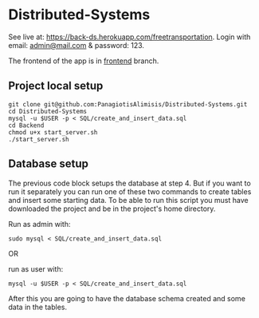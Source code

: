 # Distributed-Systems


See live at: https://back-ds.herokuapp.com/freetransportation. Login with email: admin@mail.com & password: 123.


The frontend of the app is in [frontend](https://github.com/PanagiotisAlimisis/Distributed-Systems/tree/frontend) branch.


## Project local setup

```
git clone git@github.com:PanagiotisAlimisis/Distributed-Systems.git
cd Distributed-Systems
mysql -u $USER -p < SQL/create_and_insert_data.sql
cd Backend
chmod u+x start_server.sh
./start_server.sh

```

## Database setup

The previous code block setups the database at step 4. But if you want to run it separately you can run one of these two commands to create tables and insert some starting data. To be able to run this script you must have downloaded the project and be in the project's home directory.

Run as admin with:
```
sudo mysql < SQL/create_and_insert_data.sql 
```

OR

run as user with:
```
mysql -u $USER -p < SQL/create_and_insert_data.sql
```


After this you are going to have the database schema created and some data in the tables.

